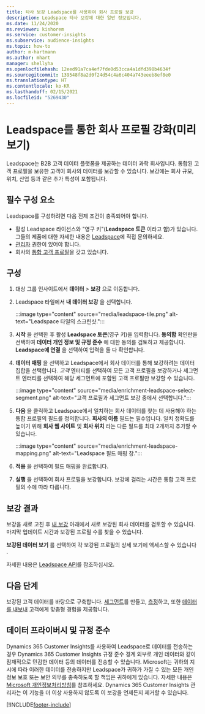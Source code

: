 ```yaml
---
title: 타사 보강 Leadspace를 사용하여 회사 프로필 보강
description: Leadspace 타사 보강에 대한 일반 정보입니다.
ms.date: 11/24/2020
ms.reviewer: kishorem
ms.service: customer-insights
ms.subservice: audience-insights
ms.topic: how-to
author: m-hartmann
ms.author: mhart
manager: shellyha
ms.openlocfilehash: 12eed91a7ca4ef7fde0d53cca4a1dfd398b4634f
ms.sourcegitcommit: 139548f8a2d0f24d54c4a6c404a743eeeb8ef8e0
ms.translationtype: HT
ms.contentlocale: ko-KR
ms.lasthandoff: 02/15/2021
ms.locfileid: "5269430"
---
```

# <a name="enrichment-of-company-profiles-with-leadspace-preview"></a>Leadspace를 통한 회사 프로필 강화(미리 보기)

Leadspace는 B2B 고객 데이터 플랫폼을 제공하는 데이터 과학 회사입니다. 통합된 고객 프로필을 보유한 고객이 회사의 데이터를 보강할 수 있습니다. 보강에는 회사 규모, 위치, 산업 등과 같은 추가 특성이 포함됩니다.

## <a name="prerequisites"></a>필수 구성 요소

Leadspace를 구성하려면 다음 전제 조건이 충족되어야 합니다.

- 활성 Leadspace 라이선스와 "영구 키"(**Leadspace 토큰** 이라고 함)가 있습니다. 그들의 제품에 대한 자세한 내용은 [Leadspace](https://www.leadspace.com/products/leadspace-on-demand/)에 직접 문의하세요.
- [관리자](permissions.md#administrator) 권한이 있어야 합니다.
- 회사의 [통합 고객 프로필](customer-profiles.md)을 갖고 있습니다.

## <a name="configuration"></a>구성

1. 대상 그룹 인사이트에서 **데이터** > **보강** 으로 이동합니다.

1. Leadspace 타일에서 **내 데이터 보강** 을 선택합니다.

   :::image type="content" source="media/leadspace-tile.png" alt-text="Leadspace 타일의 스크린샷.":::

1. **시작** 을 선택한 후 활성 **Leadspace 토큰**(영구 키)을 입력합니다. **동의함** 확인란을 선택하여 **데이터 개인 정보 및 규정 준수** 에 대한 동의를 검토하고 제공합니다. **Leadspace에 연결** 을 선택하여 입력을 둘 다 확인합니다.

1. **데이터 매핑** 을 선택하고 Leadspace에서 회사 데이터를 통해 보강하려는 데이터 집합을 선택합니다. *고객* 엔터티를 선택하여 모든 고객 프로필을 보강하거나 세그먼트 엔터티를 선택하여 해당 세그먼트에 포함된 고객 프로필만 보강할 수 있습니다.

   :::image type="content" source="media/enrichment-leadspace-select-segment.png" alt-text="고객 프로필과 세그먼트 보강 중에서 선택합니다.":::

1. **다음** 을 클릭하고 Leadspace에서 일치하는 회사 데이터를 찾는 데 사용해야 하는 통합 프로필의 필드를 정의합니다. **회사의 이름** 필드는 필수입니다. 일치 정확도를 높이기 위해 **회사 웹 사이트** 및 **회사 위치** 라는 다른 필드를 최대 2개까지 추가할 수 있습니다.

   :::image type="content" source="media/enrichment-leadspace-mapping.png" alt-text="Leadspace 필드 매핑 창.":::
   
1. **적용** 을 선택하여 필드 매핑을 완료합니다.

1. **실행** 을 선택하여 회사 프로필을 보강합니다. 보강에 걸리는 시간은 통합 고객 프로필의 수에 따라 다릅니다.

## <a name="enrichment-results"></a>보강 결과

보강을 새로 고친 후 [내 보강](enrichment-hub.md) 아래에서 새로 보강된 회사 데이터를 검토할 수 있습니다. 마지막 업데이트 시간과 보강된 프로필 수를 찾을 수 있습니다.

**보강된 데이터 보기** 를 선택하여 각 보강된 프로필의 상세 보기에 액세스할 수 있습니다 .

자세한 내용은 [Leadspace API](https://support.leadspace.com/hc/en-us/sections/201997649-API)를 참조하십시오.

## <a name="next-steps"></a>다음 단계

보강된 고객 데이터를 바탕으로 구축합니다. [세그먼트](segments.md)를 만들고, [측정](measures.md)하고, 또한 [데이터를 내보내](export-destinations.md) 고객에게 맞춤형 경험을 제공합니다.

## <a name="data-privacy-and-compliance"></a>데이터 프라이버시 및 규정 준수

Dynamics 365 Customer Insights를 사용하여 Leadspace로 데이터를 전송하는 경우 Dynamics 365 Customer Insights 규정 준수 경계 외부로 개인 데이터와 같이 잠재적으로 민감한 데이터 등의 데이터를 전송할 수 있습니다. Microsoft는 귀하의 지시에 따라 이러한 데이터를 전송하지만 Leadspace가 귀하가 가질 수 있는 모든 개인 정보 보호 또는 보안 의무를 충족하도록 할 책임은 귀하에게 있습니다. 자세한 내용은 [Microsoft 개인정보처리방침](https://go.microsoft.com/fwlink/?linkid=396732)를 참조하세요.
Dynamics 365 Customer Insights 관리자는 이 기능을 더 이상 사용하지 않도록 이 보강을 언제든지 제거할 수 있습니다.


[!INCLUDE[footer-include](../includes/footer-banner.md)]